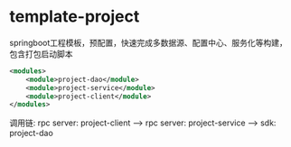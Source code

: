 # template-project

springboot工程模板，预配置，快速完成多数据源、配置中心、服务化等构建，包含打包启动脚本

```xml
<modules>
    <module>project-dao</module>
    <module>project-service</module>
    <module>project-client</module>
</modules>
```
调用链: rpc server: project-client --> rpc server: project-service --> sdk: project-dao